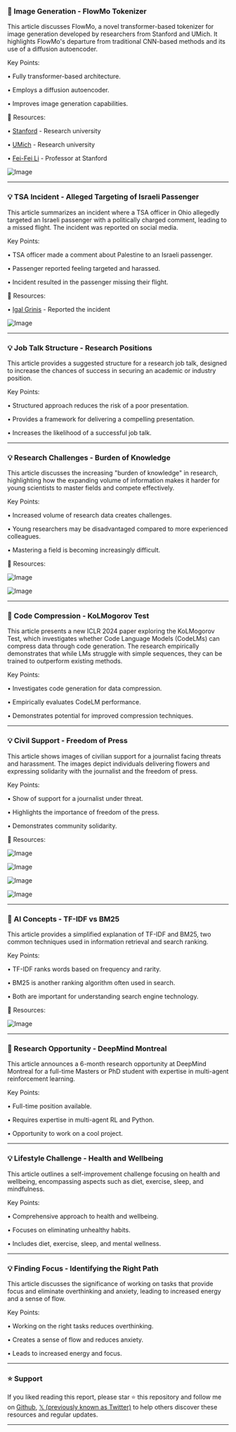 ### 🤖 Image Generation - FlowMo Tokenizer

This article discusses FlowMo, a novel transformer-based tokenizer for image generation developed by researchers from Stanford and UMich.  It highlights FlowMo's departure from traditional CNN-based methods and its use of a diffusion autoencoder.

Key Points:

• Fully transformer-based architecture.


• Employs a diffusion autoencoder.


• Improves image generation capabilities.


🔗 Resources:

• [Stanford](https://x.com/Stanford) - Research university


• [UMich](https://x.com/UMich) - Research university


• [Fei-Fei Li](https://x.com/drfeifei) - Professor at Stanford


![Image](https://pbs.twimg.com/media/GmheZLgaEAAbH-8?format=jpg&name=small)

---
### 💡 TSA Incident - Alleged Targeting of Israeli Passenger

This article summarizes an incident where a TSA officer in Ohio allegedly targeted an Israeli passenger with a politically charged comment, leading to a missed flight.  The incident was reported on social media.

Key Points:

• TSA officer made a comment about Palestine to an Israeli passenger.


• Passenger reported feeling targeted and harassed.


• Incident resulted in the passenger missing their flight.



🔗 Resources:

• [Igal Grinis](https://x.com/IgalGrinis) - Reported the incident


![Image](https://pbs.twimg.com/amplify_video_thumb/1902846105949454336/img/WK3eF51Xe3DZLR04.jpg)

---
### 💡 Job Talk Structure - Research Positions

This article provides a suggested structure for a research job talk, designed to increase the chances of success in securing an academic or industry position.

Key Points:

• Structured approach reduces the risk of a poor presentation.


• Provides a framework for delivering a compelling presentation.


• Increases the likelihood of a successful job talk.


---
### 💡 Research Challenges - Burden of Knowledge

This article discusses the increasing "burden of knowledge" in research, highlighting how the expanding volume of information makes it harder for young scientists to master fields and compete effectively.

Key Points:

• Increased volume of research data creates challenges.


• Young researchers may be disadvantaged compared to more experienced colleagues.


• Mastering a field is becoming increasingly difficult.


🔗 Resources:

![Image](https://pbs.twimg.com/media/GmhhB2iaEAI8nIw?format=jpg&name=small)


![Image](https://pbs.twimg.com/media/GmhhB1_XwAAAtnA?format=jpg&name=small)

---
### 🤖 Code Compression - KoLMogorov Test

This article presents a new ICLR 2024 paper exploring the KoLMogorov Test, which investigates whether Code Language Models (CodeLMs) can compress data through code generation.  The research empirically demonstrates that while LMs struggle with simple sequences, they can be trained to outperform existing methods.

Key Points:

• Investigates code generation for data compression.


• Empirically evaluates CodeLM performance.


• Demonstrates potential for improved compression techniques.


---
### 💡 Civil Support - Freedom of Press

This article shows images of civilian support for a journalist facing threats and harassment. The images depict individuals delivering flowers and expressing solidarity with the journalist and the freedom of press.


Key Points:

• Show of support for a journalist under threat.


• Highlights the importance of freedom of the press.


• Demonstrates community solidarity.


🔗 Resources:

![Image](https://pbs.twimg.com/media/GmjDyizaEAEfHBW?format=jpg&name=small)


![Image](https://pbs.twimg.com/media/GmjDyixaEAMsFLy?format=jpg&name=360x360)


![Image](https://pbs.twimg.com/media/GmjDyizawAAScqa?format=jpg&name=360x360)


![Image](https://pbs.twimg.com/media/GmjDyi5a8AA2eR4?format=jpg&name=small)

---
### 🤖 AI Concepts - TF-IDF vs BM25

This article provides a simplified explanation of TF-IDF and BM25, two common techniques used in information retrieval and search ranking.

Key Points:

• TF-IDF ranks words based on frequency and rarity.


• BM25 is another ranking algorithm often used in search.


• Both are important for understanding search engine technology.


🔗 Resources:

![Image](https://pbs.twimg.com/media/Gmi2AI6XMAAy972?format=jpg&name=small)

---
### 🚀 Research Opportunity - DeepMind Montreal

This article announces a 6-month research opportunity at DeepMind Montreal for a full-time Masters or PhD student with expertise in multi-agent reinforcement learning.

Key Points:

• Full-time position available.


• Requires expertise in multi-agent RL and Python.


• Opportunity to work on a cool project.


---
### 💡 Lifestyle Challenge - Health and Wellbeing

This article outlines a self-improvement challenge focusing on health and wellbeing, encompassing aspects such as diet, exercise, sleep, and mindfulness.

Key Points:

• Comprehensive approach to health and wellbeing.


• Focuses on eliminating unhealthy habits.


• Includes diet, exercise, sleep, and mental wellness.


---
### 💡 Finding Focus - Identifying the Right Path

This article discusses the significance of working on tasks that provide focus and eliminate overthinking and anxiety, leading to increased energy and a sense of flow.

Key Points:

• Working on the right tasks reduces overthinking.


• Creates a sense of flow and reduces anxiety.


• Leads to increased energy and focus.


---

### ⭐️ Support

If you liked reading this report, please star ⭐️ this repository and follow me on [Github](https://github.com/Drix10), [𝕏 (previously known as Twitter)](https://x.com/DRIX_10_) to help others discover these resources and regular updates.

---